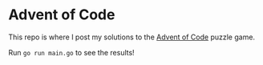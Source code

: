 # Advent of Code

This repo is where I post my solutions to the [Advent of Code](https://adventofcode.com/) puzzle game.

Run `go run main.go` to see the results!
